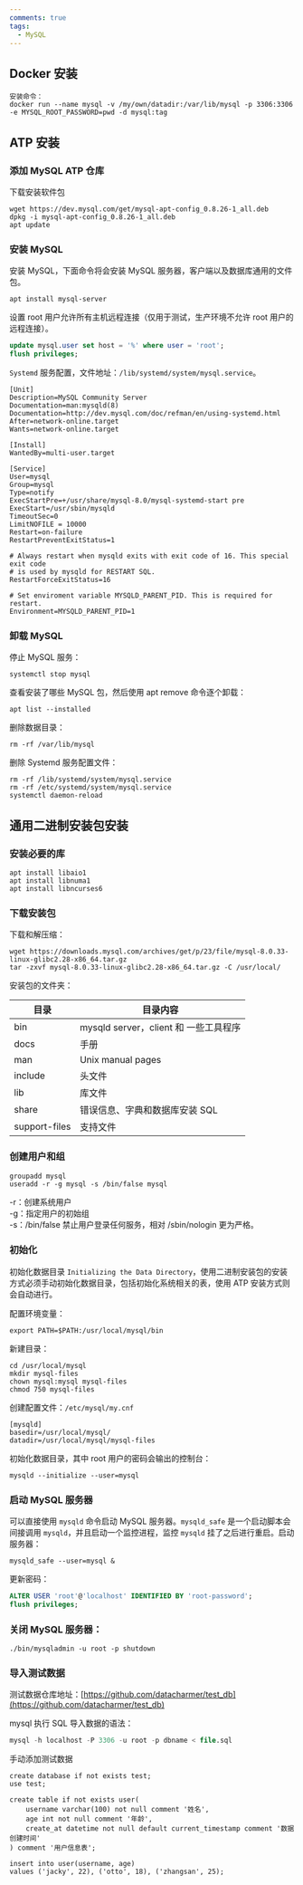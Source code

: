 ```yaml
---
comments: true
tags:
  - MySQL
---
```

## Docker 安装
```shell
安装命令：
docker run --name mysql -v /my/own/datadir:/var/lib/mysql -p 3306:3306 -e MYSQL_ROOT_PASSWORD=pwd -d mysql:tag
```

## ATP 安装

### 添加 MySQL ATP 仓库

下载安装软件包

```shell
wget https://dev.mysql.com/get/mysql-apt-config_0.8.26-1_all.deb 
dpkg -i mysql-apt-config_0.8.26-1_all.deb 
apt update
```

### 安装 MySQL

安装 MySQL，下面命令将会安装 MySQL 服务器，客户端以及数据库通用的文件包。

```shell
apt install mysql-server
```

设置 root 用户允许所有主机远程连接（仅用于测试，生产环境不允许 root 用户的远程连接）。

```sql
update mysql.user set host = '%' where user = 'root'; 
flush privileges;
```

`Systemd` 服务配置，文件地址：`/lib/systemd/system/mysql.service`。
```
[Unit]
Description=MySQL Community Server
Documentation=man:mysqld(8)
Documentation=http://dev.mysql.com/doc/refman/en/using-systemd.html
After=network-online.target
Wants=network-online.target

[Install]
WantedBy=multi-user.target

[Service]
User=mysql
Group=mysql
Type=notify
ExecStartPre=+/usr/share/mysql-8.0/mysql-systemd-start pre
ExecStart=/usr/sbin/mysqld
TimeoutSec=0
LimitNOFILE = 10000
Restart=on-failure
RestartPreventExitStatus=1

# Always restart when mysqld exits with exit code of 16. This special exit code
# is used by mysqld for RESTART SQL.
RestartForceExitStatus=16

# Set enviroment variable MYSQLD_PARENT_PID. This is required for restart.
Environment=MYSQLD_PARENT_PID=1
```

### 卸载 MySQL

停止 MySQL 服务：

```shell
systemctl stop mysql
```

查看安装了哪些 MySQL 包，然后使用 apt remove 命令逐个卸载：

```shell
apt list --installed
```

删除数据目录：

```shell
rm -rf /var/lib/mysql
```

删除 Systemd 服务配置文件：

```shell
rm -rf /lib/systemd/system/mysql.service 
rm -rf /etc/systemd/system/mysql.service 
systemctl daemon-reload
```

## 通用二进制安装包安装

### 安装必要的库
```shell
apt install libaio1
apt install libnuma1
apt install libncurses6
```

### 下载安装包

下载和解压缩：
```shell
wget https://downloads.mysql.com/archives/get/p/23/file/mysql-8.0.33-linux-glibc2.28-x86_64.tar.gz 
tar -zxvf mysql-8.0.33-linux-glibc2.28-x86_64.tar.gz -C /usr/local/
```

安装包的文件夹：

| 目录            | 目录内容                          |
| ------------- | ----------------------------- |
| bin           | mysqld server，client 和 一些工具程序 |
| docs          | 手册                            |
| man           | Unix manual pages             |
| include       | 头文件                           |
| lib           | 库文件                           |
| share         | 错误信息、字典和数据库安装 SQL             |
| support-files | 支持文件                          |

### 创建用户和组
```shell
groupadd mysql 
useradd -r -g mysql -s /bin/false mysql
```
-r：创建系统用户  
-g：指定用户的初始组  
-s：/bin/false 禁止用户登录任何服务，相对 /sbin/nologin 更为严格。  


### 初始化
初始化数据目录 `Initializing the Data Directory`，使用二进制安装包的安装方式必须手动初始化数据目录，包括初始化系统相关的表，使用 ATP 安装方式则会自动进行。

配置环境变量：
```shell
export PATH=$PATH:/usr/local/mysql/bin
```

新建目录：
```shell
cd /usr/local/mysql 
mkdir mysql-files 
chown mysql:mysql mysql-files 
chmod 750 mysql-files
```

创建配置文件：`/etc/mysql/my.cnf`
```
[mysqld] 
basedir=/usr/local/mysql/ 
datadir=/usr/local/mysql/mysql-files
```

初始化数据目录，其中 root 用户的密码会输出的控制台：
```shell
mysqld --initialize --user=mysql
```

### 启动 MySQL 服务器

可以直接使用 `mysqld` 命令启动 MySQL 服务器。`mysqld_safe` 是一个启动脚本会间接调用 `mysqld`，并且启动一个监控进程，监控 `mysqld` 挂了之后进行重启。启动服务器：
```shell
mysqld_safe --user=mysql &
```

更新密码：
```sql
ALTER USER 'root'@'localhost' IDENTIFIED BY 'root-password'; 
flush privileges;
```

### 关闭 MySQL 服务器：

```shell
./bin/mysqladmin -u root -p shutdown
```

### 导入测试数据

测试数据仓库地址：[https://github.com/datacharmer/test_db](https://github.com/datacharmer/test_db)

mysql 执行 SQL 导入数据的语法：
```sql
mysql -h localhost -P 3306 -u root -p dbname < file.sql
```

手动添加测试数据
```
create database if not exists test;
use test;

create table if not exists user(
	username varchar(100) not null comment '姓名',
	age int not null comment '年龄',
	create_at datetime not null default current_timestamp comment '数据创建时间'
) comment '用户信息表';

insert into user(username, age)
values ('jacky', 22), ('otto', 18), ('zhangsan', 25);
```
